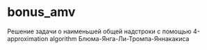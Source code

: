 # bonus_amv
Решение задачи о наименьшей общей надстроки с помощью 4-approximation algorithm Блюма-Янга-Ли-Тромпа-Яннакакиса
